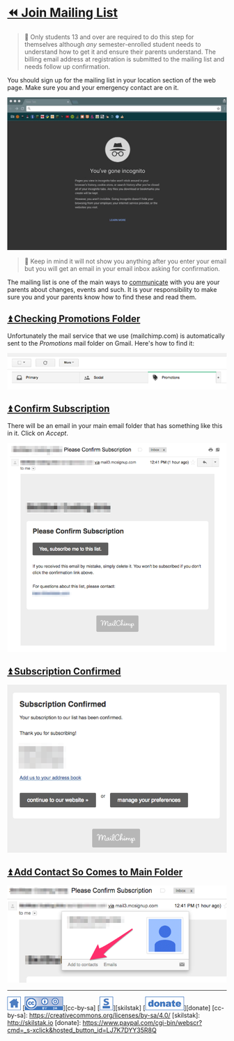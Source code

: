 # [⏪ Join Mailing List](/README.md)

> 🍎 Only students 13 and over are required to do this step for
> themselves although *any* semester-enrolled student needs to
> understand how to get it and ensure their parents understand. The
> billing email address at registration is submitted to the mailing
> list and needs follow up confirmation.

You should sign up for the mailing list in your location section of
the web page. Make sure you and your emergency contact are on
it.

![](/assets/join-mailing.gif)

> 💬 Keep in mind it will not show you anything after you enter your
> email but you will get an email in your email inbox asking for
> confirmation.

The mailing list is one of the main ways to
[communicate](/communications) with you are your parents about
changes, events and such. It is your responsibility to make sure
you and your parents know how to find these and read them.

## [⏫ Checking Promotions Folder](#)

Unfortunately the mail service that we use (mailchimp.com) is
automatically sent to the *Promotions* mail folder on Gmail. Here's
how to find it:

![promotions](/assets/promotions.png)

## [⏫ Confirm Subscription](#)

There will be an email in your main email folder that has something
like this in it. Click on *Accept*.

![confirm](/assets/confirm-subscription.png)

## [⏫ Subscription Confirmed](#)

![accepted](/assets/subscription-confirmed.png)

## [⏫ Add Contact So Comes to Main Folder](#)

![add-contact](/assets/add-to-contacts.png)

---
[![home](/assets/home-blue.png)](/README.md)
[![cc-by-sa](/assets/cc-by-sa-blue.png)][cc-by-sa]
[![skilstak](/assets/skilstak-logo-blue.png)][skilstak]
[![donate](/assets/donate-blue.png)][donate]
[cc-by-sa]: https://creativecommons.org/licenses/by-sa/4.0/
[skilstak]: http://skilstak.io
[donate]: https://www.paypal.com/cgi-bin/webscr?cmd=_s-xclick&hosted_button_id=LJ7K7DYY35R8Q


